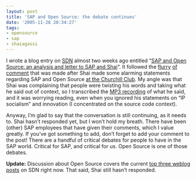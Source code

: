 ```yaml
---
layout: post
title: 'SAP and Open Source: the debate continues'
date: '2005-11-28 20:34:27'
tags:
- opensource
- sap
- shaiagassi
---
```



I wrote a blog entry on [SDN](http://www.sdn.sap.com) almost two weeks ago entitled “[SAP and Open Source: an analysis and letter to SAP and Shai](https://www.sdn.sap.com/irj/sdn/weblogs?blog=/pub/wlg/2687)“. It followed the [flurry](http://blogs.adobe.com/matthiaszeller/2005/11/sap_slams_open_1.html) [of](http://sapventures.typepad.com/main/2005/11/sap_slams_open_.html) [comment](http://linux.slashdot.org/article.pl?sid=05/11/11/0613255) that was made after Shai made some alarming statements regarding SAP and Open Source [at the Churchill Club](http://www.churchillclub.org/eventDetail.jsp?EVT_ID=682). My angle was that Shai was complaining that people were twisting his words and taking what he said out of context, so I transcribed the [MP3 recording](http://i.i.com.com/cnwk.1d/i/z/e/200511/110905_CHC_EVENT.mp3) of what he said, and it was worrying reading, even when you ignored his statements on “IP socialism” and innovation (I concentrated on the source code context).

Anyway, I’m glad to say that the conversation is still continuing, as it needs to. Shai hasn’t responded yet, but I won’t hold my breath. There have been (other) SAP employees that have given their comments, which I value greatly. If you’ve got something to add, don’t forget to add your comment to the post! There are a handful of critical debates for people to have in the SAP world. Critical for SAP, and critical for us. Open Source is one of those debates.

**Update:** Discussion about Open Source covers the current [top three weblog posts](http://www.flickr.com/photos/qmacro/72559493/) on SDN right now. That said, Shai still hasn’t responded.


